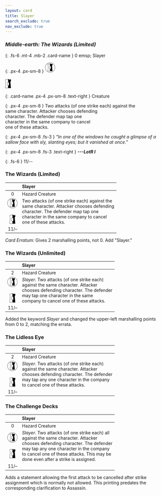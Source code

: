 ```yaml
---
layout: card
title: Slayer
search_exclude: true
nav_exclude: true
---
```


### _Middle-earth: The Wizards (Limited)_

{: .fs-6 .mt-4 .mb-2 .card-name }
0 emsp; Slayer

{: .px-4 .px-sm-8 }
![](/assets/images/border-land.svg)<br><br>![](/assets/images/border-hold.svg)
 
{: .card-name .px-4 .px-sm-8 .text-right }
Creature

{: .px-4 .px-sm-8 }
Two attacks (of one strike each) against the<br>same character. Attacker chooses defending<br>character. The defender map tap one<br>character in the same company to cancel<br>one of these attacks.
 
{: .px-4 .px-sm-8 .fs-3 }
_"In one of the windows he caught a glimpse of a sallow face with sly, slanting eyes; but it vanished at once."_

{: .px-4 .px-sm-8 .fs-3 .text-right }
_**---LotR I**_

{: .fs-6 }
11/--

### The Wizards (Limited)

|  | Slayer |
| :---: | :--- |
|   0   | Hazard Creature | 
|![](/assets/images/border-land.svg)<br><br>![](/assets/images/border-hold.svg)|Two attacks (of one strike each) against the<br>same character. Attacker chooses defending<br>character. The defender map tap one<br>character in the same company to cancel<br>one of these attacks.|
| 11/– | |

_Card Erratum:_ Gives 2 marshalling points, not 0. Add "Slayer."
 
### The Wizards (Unlimited)

|  | Slayer |  
| :---: | :--- | 
|   2   | Hazard Creature |  
|![](/assets/images/border-land.svg)<br><br>![](/assets/images/border-hold.svg)|_Slayer_. Two attacks (of one strike each)<br>against the same character. Attacker<br>chooses defending character. The defender<br>may tap one character in the same<br>company to cancel one of these attacks.|
| 11/– | |

Added the keyword _Slayer_ and changed the upper-left marshalling points from 0 to 2, matching the errata.

### The Lidless Eye

|  | Slayer |  
| :---: | :--- |  
|   2   | Hazard Creature |   
|![](/assets/images/border-land.svg)<br><br>![](/assets/images/border-hold.svg)|_Slayer_. Two attacks (of one strike each)<br>against the same character. Attacker<br>chooses defending character. The defender<br>may tap any one character in the company<br>to cancel one of these attacks.|
| 11/– | |

### The Challenge Decks

|  | Slayer |
| :---: | :--- |
|   0   | Hazard Creature | 
|![](/assets/images/border-land.svg)<br><br>![](/assets/images/border-hold.svg)|_Slayer_. Two attacks (of one strike each) all<br>against the same character. Attacker<br>chooses defending character. The defender<br>may tap any one character in the company<br>to cancel one of these attacks. This may be<br>done even after a strike is assigned.
| 11/– | |

Adds a statement allowing the first attack to be cancelled after strike assignment which is normally not allowed. This printing predates the corresponding clarification to Assassin.
